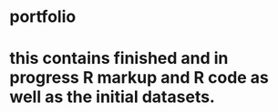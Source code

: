 # portfolio
# this contains finished and in progress R markup and R code as well as the initial datasets. 
